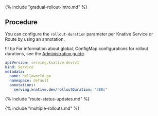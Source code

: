 {% include "gradual-rollout-intro.md" %}

## Procedure

You can configure the `rollout-duration` parameter per Knative Service or Route by using an annotation.

!!! tip
    For information about global, ConfigMap configurations for rollout durations, see the [Administration guide](configuration/rolling-out-latest-revision-configmap.md).

```yaml
apiVersion: serving.knative.dev/v1
kind: Service
metadata:
  name: helloworld-go
  namespace: default
  annotations:
    serving.knative.dev/rolloutDuration: "380s"
```

{% include "route-status-updates.md" %}

{% include "multiple-rollouts.md" %}
